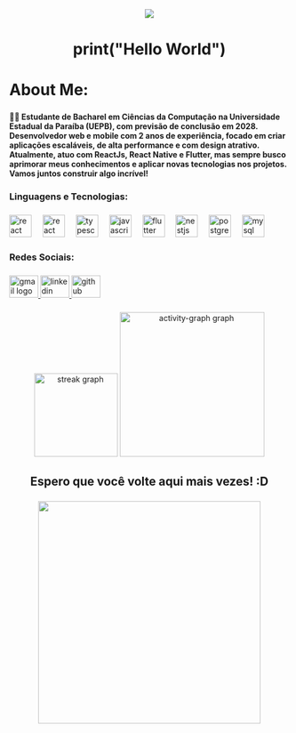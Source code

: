 <div align="center">
  <img src="https://profile-counter.glitch.me/Isaqueopz/count.svg?"  />
</div>

###

<h1 align="center">print("Hello World")</h1>

###

<h1 align="left">About Me:</h1>

###

<h4 align="left">👨‍💻 Estudante de Bacharel em Ciências da Computação na Universidade Estadual da Paraíba (UEPB), com previsão de conclusão em 2028.
Desenvolvedor web e mobile com 2 anos de experiência, focado em criar aplicações escaláveis, de alta performance e com design atrativo. Atualmente, atuo com ReactJs, React Native e Flutter, mas sempre busco aprimorar meus conhecimentos e aplicar novas tecnologias nos projetos.<br>Vamos juntos construir algo incrível!</h4>

###

<h3 align="left">Linguagens e Tecnologias:</h3>

###

<div align="left">
  <img src="https://cdn.jsdelivr.net/gh/devicons/devicon/icons/react/react-original.svg" height="40" alt="react logo"  />
  <img width="12" />
  <img src="https://cdn.jsdelivr.net/gh/devicons/devicon/icons/react/react-original.svg" height="40" alt="react native logo"  />
  <img width="12" />
  <img src="https://cdn.jsdelivr.net/gh/devicons/devicon/icons/typescript/typescript-original.svg" height="40" alt="typescript logo"  />
  <img width="12" />
  <img src="https://cdn.jsdelivr.net/gh/devicons/devicon/icons/javascript/javascript-original.svg" height="40" alt="javascript logo"  />
  <img width="12" />
  <img src="https://cdn.jsdelivr.net/gh/devicons/devicon/icons/flutter/flutter-original.svg" height="40" alt="flutter logo"  />
  <img width="12" />
  <img src="https://cdn.jsdelivr.net/gh/devicons/devicon/icons/nestjs/nestjs-plain.svg" height="40" alt="nestjs logo"  />
  <img width="12" />
  <img src="https://cdn.jsdelivr.net/gh/devicons/devicon/icons/postgresql/postgresql-original.svg" height="40" alt="postgresql logo"  />
  <img width="12" />
  <img src="https://cdn.jsdelivr.net/gh/devicons/devicon/icons/mysql/mysql-original.svg" height="40" alt="mysql logo"  />
</div>

###

<h3 align="left">Redes Sociais:</h3>

###

<div align="left">
  <a href="isaquedinizpb@gmail.com" target="_blank">
    <img src="https://raw.githubusercontent.com/maurodesouza/profile-readme-generator/master/src/assets/icons/social/gmail/default.svg" width="52" height="40" alt="gmail logo"  />
  </a>
  <a href="https://www.linkedin.com/in/isaque-misael-977793318/" target="_blank">
    <img src="https://raw.githubusercontent.com/maurodesouza/profile-readme-generator/master/src/assets/icons/social/linkedin/default.svg" width="52" height="40" alt="linkedin logo"  />
  </a>
  <a href="https://github.com/Isaqueopz" target="_blank">
    <img src="https://cdn.jsdelivr.net/gh/devicons/devicon/icons/github/github-original.svg" width="52" height="40" alt="github logo"  />
  </a>
</div>

###

<div align="center">
  <img src="https://streak-stats.demolab.com?user=Isaqueopz&locale=pt_BR&mode=daily&theme=prussian&hide_border=false&border_radius=5&order=3" height="150" alt="streak graph"  />
  <img src="https://github-readme-activity-graph.vercel.app/graph?username=Isaqueopz&radius=16&theme=github-dark&area=true&order=5&hide_border=false&custom_title=Estat%C3%ADsticas%20de%20Atividade" height="260" alt="activity-graph graph"  />
</div>

###

<h2 align="center">Espero que você volte aqui mais vezes! :D</h2>

###

<div align="center">
  <img height="400" src="https://user-images.githubusercontent.com/74038190/225813708-98b745f2-7d22-48cf-9150-083f1b00d6c9.gif"  />
</div>

###
